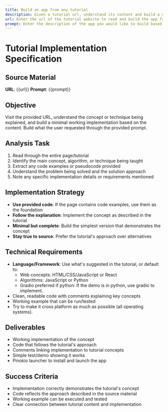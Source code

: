 ```yaml
---
title: Build an app from any tutorial
description: Given a tutorial url, understand its content and build a minimal app that works.
url: Enter the url of the tutorial website to read and build the app from
prompt: Enter the description of the app you would like to build based on this tutorial
---
```


# Tutorial Implementation Specification

## Source Material
**URL**: {{url}}
**Prompt**: {{prompt}}

## Objective
Visit the provided URL, understand the concept or technique being explained, and build a minimal working implementation based on the content. Build what the user requested through the provided prompt.

## Analysis Task
1. Read through the entire page/tutorial
2. Identify the main concept, algorithm, or technique being taught
3. Extract any code examples or pseudocode provided
4. Understand the problem being solved and the solution approach
5. Note any specific implementation details or requirements mentioned

## Implementation Strategy
- **Use provided code**: If the page contains code examples, use them as the foundation
- **Follow the explanation**: Implement the concept as described in the tutorial
- **Minimal but complete**: Build the simplest version that demonstrates the concept
- **Stay true to source**: Prefer the tutorial's approach over alternatives

## Technical Requirements
- **Language/Framework**: Use what's suggested in the tutorial, or default to:
  - Web concepts: HTML/CSS/JavaScript or React
  - Algorithms: JavaScript or Python
  - Gradio preferred if python: If the demo is in python, use gradio to implement.
- Clean, readable code with comments explaining key concepts
- Working example that can be run/tested
- Try to make it cross platform as much as possible (all operating systems).

## Deliverables
- Working implementation of the concept
- Code that follows the tutorial's approach
- Comments linking implementation to tutorial concepts
- Simple test/demo showing it works
- Pinokio launcher to install and launch the app

## Success Criteria
- Implementation correctly demonstrates the tutorial's concept
- Code reflects the approach described in the source material
- Working example can be executed and tested
- Clear connection between tutorial content and implementation
